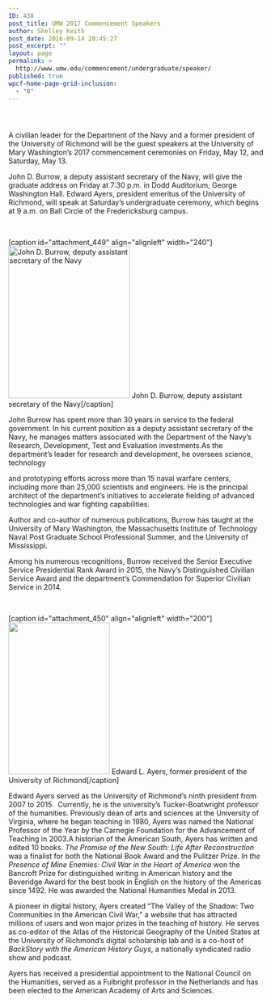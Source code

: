 ```yaml
---
ID: 438
post_title: UMW 2017 Commencement Speakers
author: Shelley Keith
post_date: 2016-09-14 20:45:27
post_excerpt: ""
layout: page
permalink: >
  http://www.umw.edu/commencement/undergraduate/speaker/
published: true
wpcf-home-page-grid-inclusion:
  - "0"
---
```

<header class="entry-header">
<h1 class="entry-title"></h1>
</header>
<div class="entry-content">

A civilian leader for the Department of the Navy and a former president of the University of Richmond will be the guest speakers at the University of Mary Washington’s 2017 commencement ceremonies on Friday, May 12, and Saturday, May 13.

John D. Burrow, a deputy assistant secretary of the Navy, will give the graduate address on Friday at 7:30 p.m. in Dodd Auditorium, George Washington Hall. Edward Ayers, president emeritus of the University of Richmond, will speak at Saturday’s undergraduate ceremony, which begins at 9 a.m. on Ball Circle of the Fredericksburg campus.

&nbsp;

[caption id="attachment_449" align="alignleft" width="240"]<a href="http://www.umw.edu/commencement/wp-content/uploads/sites/13/2016/09/Burrows-240x300.jpg"><img class="wp-image-449 size-medium" title="John D. Burrow, deputy assistant secretary of the Navy" src="http://www.umw.edu/commencement/wp-content/uploads/sites/13/2016/09/Burrows-240x300-240x300.jpg" width="240" height="300" /></a> John D. Burrow, deputy assistant secretary of the Navy[/caption]

John Burrow has spent more than 30 years in service to the federal government. In his current position as a deputy assistant secretary of the Navy, he manages matters associated with the Department of the Navy’s Research, Development, Test and Evaluation investments.As the department’s leader for research and development, he oversees science, technology

and prototyping efforts across more than 15 naval warfare centers, including more than 25,000 scientists and engineers. He is the principal architect of the department’s initiatives to accelerate fielding of advanced technologies and war fighting capabilities.

Author and co-author of numerous publications, Burrow has taught at the University of Mary Washington, the Massachusetts Institute of Technology Naval Post Graduate School Professional Summer, and the University of Mississippi.

Among his numerous recognitions, Burrow received the Senior Executive Service Presidential Rank Award in 2015, the Navy’s Distinguished Civilian Service Award and the department’s Commendation for Superior Civilian Service in 2014.

&nbsp;

[caption id="attachment_450" align="alignleft" width="200"]<img class="wp-image-450 size-medium" src="http://www.umw.edu/commencement/wp-content/uploads/sites/13/2016/09/ayers_edward2-200x300-200x300.jpg" width="200" height="300" /> Edward L. Ayers, former president of the University of Richmond[/caption]

Edward Ayers served as the University of Richmond’s ninth president from 2007 to 2015.  Currently, he is the university’s Tucker-Boatwright professor of the humanities. Previously dean of arts and sciences at the University of Virginia, where he began teaching in 1980, Ayers was named the National Professor of the Year by the Carnegie Foundation for the Advancement of Teaching in 2003.A historian of the American South, Ayers has written and edited 10 books. <em>The Promise of the New South: Life After Reconstruction</em> was a finalist for both the National Book Award and the Pulitzer Prize. <em>In the Presence of Mine Enemies: Civil War in the Heart of America</em> won the Bancroft Prize for distinguished writing in American history and the Beveridge Award for the best book in English on the history of the Americas since 1492. He was awarded the National Humanities Medal in 2013.

A pioneer in digital history, Ayers created “The Valley of the Shadow: Two Communities in the American Civil War,” a website that has attracted millions of users and won major prizes in the teaching of history. He serves as co-editor of the Atlas of the Historical Geography of the United States at the University of Richmond’s digital scholarship lab and is a co-host of <em>BackStory with the American History Guys</em>, a nationally syndicated radio show and podcast.

Ayers has received a presidential appointment to the National Council on the Humanities, served as a Fulbright professor in the Netherlands and has been elected to the American Academy of Arts and Sciences.

</div>
<!--more-->